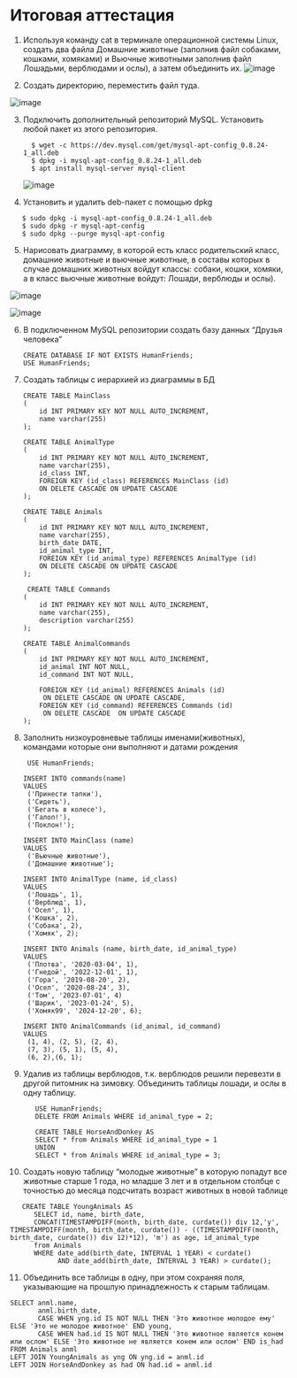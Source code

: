 # Итоговая аттестация
1. Используя команду cat в терминале операционной системы Linux, создать два файла Домашние животные (заполнив файл собаками, кошками, хомяками) и Вьючные животными заполнив файл Лошадьми, верблюдами и ослы), а затем объединить их.
![image](https://github.com/user-attachments/assets/5e070d12-a401-41b3-9319-dba1975f316a)

2. Создать директорию, переместить файл туда.
   
![image](https://github.com/user-attachments/assets/f9ae38f8-99bb-4000-8c40-188b8f415921)

3. Подключить дополнительный репозиторий MySQL. Установить любой пакет из этого репозитория.
   ```
     $ wget -c https://dev.mysql.com/get/mysql-apt-config_0.8.24-1_all.deb
     $ dpkg -i mysql-apt-config_0.8.24-1_all.deb
     $ apt install mysql-server mysql-client
   ```
   ![image](https://github.com/user-attachments/assets/7741d61e-7418-48a0-a2a7-b5f2c476efd3)

4. Установить и удалить deb-пакет с помощью dpkg

```
   $ sudo dpkg -i mysql-apt-config_0.8.24-1_all.deb
   $ sudo dpkg -r mysql-apt-config
   $ sudo dpkg --purge mysql-apt-config
```
5. Нарисовать диаграмму, в которой есть класс родительский класс, домашние животные и вьючные животные, в составы которых в случае домашних животных войдут классы: собаки, кошки, хомяки, а в класс вьючные животные войдут: Лошади, верблюды и ослы).
   
![image](https://github.com/user-attachments/assets/d2de2162-7527-458e-836e-29eb49058448)

![image](https://github.com/user-attachments/assets/d9bf898d-929c-4c2f-af83-6699ed7a6422)

6. В подключенном MySQL репозитории создать базу данных “Друзья человека”
   ```
   CREATE DATABASE IF NOT EXISTS HumanFriends;
   USE HumanFriends;
   ```
7. Создать таблицы с иерархией из диаграммы в БД
   ```
   CREATE TABLE MainClass
   (
       id INT PRIMARY KEY NOT NULL AUTO_INCREMENT,
       name varchar(255)
   );
   
   CREATE TABLE AnimalType
   (
       id INT PRIMARY KEY NOT NULL AUTO_INCREMENT,
       name varchar(255),
       id_class INT,
       FOREIGN KEY (id_class) REFERENCES MainClass (id)
       ON DELETE CASCADE ON UPDATE CASCADE
   );
   
   CREATE TABLE Animals
   (
       id INT PRIMARY KEY NOT NULL AUTO_INCREMENT,
       name varchar(255),
       birth_date DATE,
       id_animal_type INT,
       FOREIGN KEY (id_animal_type) REFERENCES AnimalType (id)
       ON DELETE CASCADE ON UPDATE CASCADE
   );

    CREATE TABLE Commands
   (
       id INT PRIMARY KEY NOT NULL AUTO_INCREMENT,
       name varchar(255),
       description varchar(255)
   );
   
   CREATE TABLE AnimalCommands
   (
       id INT PRIMARY KEY NOT NULL AUTO_INCREMENT,
       id_animal INT NOT NULL,
       id_command INT NOT NULL,

       FOREIGN KEY (id_animal) REFERENCES Animals (id)
        ON DELETE CASCADE ON UPDATE CASCADE,
       FOREIGN KEY (id_command) REFERENCES Commands (id)
        ON DELETE CASCADE  ON UPDATE CASCADE
   );
   ```
8. Заполнить низкоуровневые таблицы именами(животных), командами которые они выполняют и датами рождения
      ```
       USE HumanFriends;

      INSERT INTO commands(name)
      VALUES
       ('Принести тапки'),
       ('Сидеть'),
       ('Бегать в колесе'),
       ('Галоп!'),
       ('Поклон!');
      
      INSERT INTO MainClass (name)
      VALUES
       ('Вьючные животные'),
       ('Домашние животные');
      
      INSERT INTO AnimalType (name, id_class)
      VALUES
       ('Лошадь', 1),
       ('Верблюд', 1),
       ('Осел', 1),
       ('Кошка', 2),
       ('Собака', 2),
       ('Хомяк', 2);
      
      INSERT INTO Animals (name, birth_date, id_animal_type)
      VALUES
       ('Плотва', '2020-03-04', 1),
       ('Гнедой', '2022-12-01', 1),
       ('Гора', '2019-08-20', 2),
       ('Осел', '2020-08-24', 3),
       ('Том', '2023-07-01', 4)
       ('Шарик', '2023-01-24', 5),
       ('Хомяк99', '2024-12-20', 6);
      
      INSERT INTO AnimalCommands (id_animal, id_command)
      VALUES
       (1, 4), (2, 5), (2, 4),
       (7, 3), (5, 1), (5, 4),
       (6, 2),(6, 1);
      ```
9. Удалив из таблицы верблюдов, т.к. верблюдов решили перевезти в другой питомник на зимовку. Объединить таблицы лошади, и ослы в одну таблицу.
   ```
      USE HumanFriends;
      DELETE FROM Animals WHERE id_animal_type = 2;
   
      CREATE TABLE HorseAndDonkey AS
      SELECT * from Animals WHERE id_animal_type = 1
      UNION
      SELECT * from Animals WHERE id_animal_type = 3;
   ```
10. Создать новую таблицу “молодые животные” в которую попадут все животные старше 1 года, но младше 3 лет и в отдельном столбце с точностью до месяца подсчитать возраст животных в новой таблице
   ```
      CREATE TABLE YoungAnimals AS
         SELECT id, name, birth_date, 
         CONCAT(TIMESTAMPDIFF(month, birth_date, curdate()) div 12,'y', TIMESTAMPDIFF(month, birth_date, curdate()) - ((TIMESTAMPDIFF(month, birth_date, curdate()) div 12)*12), 'm') as age, id_animal_type 
         from Animals 
         WHERE date_add(birth_date, INTERVAL 1 YEAR) < curdate() 
               AND date_add(birth_date, INTERVAL 3 YEAR) > curdate();
   ```
11. Объединить все таблицы в одну, при этом сохраняя поля, указывающие на прошлую принадлежность к старым таблицам.
   ```
   SELECT anml.name,
          anml.birth_date,
          CASE WHEN yng.id IS NOT NULL THEN 'Это животное молодое ему' ELSE 'Это не молодое животное' END young,
          CASE WHEN had.id IS NOT NULL THEN 'Это животное является конем или ослом' ELSE 'Это животное не является конем или ослом' END is_had          
   FROM Animals anml
   LEFT JOIN YoungAnimals as yng ON yng.id = anml.id
   LEFT JOIN HorseAndDonkey as had ON had.id = anml.id
   ```
    






